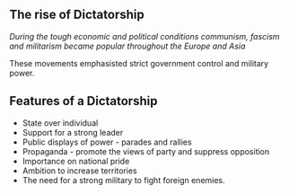 ## The rise of Dictatorship

*During the tough economic and political conditions communism, fascism and militarism became popular throughout the Europe and Asia*

These movements emphasisted strict government control and military power.

## Features of a Dictatorship

- State over individual
- Support for a strong leader
- Public displays of power - parades and rallies
- Propaganda - promote the views of party and suppress opposition
- Importance on national pride
- Ambition to increase territories
- The need for a strong military to fight foreign enemies.